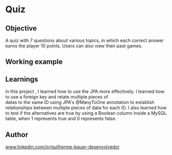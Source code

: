 # Quiz

## Objective 

A quiz with 7 questions about various topics, in which each correct answer earns the player 10 points.
Users can also view their past games.

## Working example 

## Learnings

in this project , I learned how to use the JPA more effectively.
I learned how to use a foreign key and relate multiple pieces of  
datas to the same  ID using  JPA's @ManyToOne annotation to establish 
relationships between multiple pieces of data for each ID.
I also learned how to test if the alternatives are true  by  using a 
Boolean column inside a  MySQL table, when 1 represents true and 0 represents false.

## Author
 www.linkedin.com/in/guilherme-bauer-desenvolvedor
